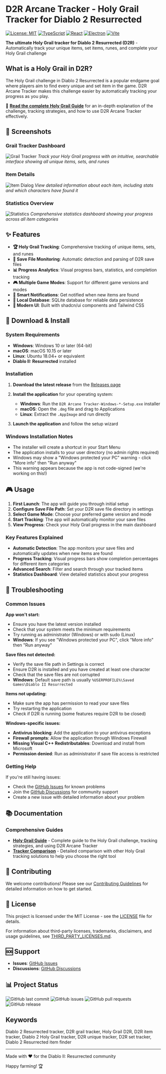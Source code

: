 # D2R Arcane Tracker - Holy Grail Tracker for Diablo 2 Resurrected

[![License: MIT](https://img.shields.io/badge/License-MIT-yellow.svg)](https://opensource.org/licenses/MIT)
[![TypeScript](https://img.shields.io/badge/TypeScript-5.2-blue.svg)](https://www.typescriptlang.org/)
[![React](https://img.shields.io/badge/React-18.3-blue.svg)](https://reactjs.org/)
[![Electron](https://img.shields.io/badge/Electron-30.0-blue.svg)](https://www.electronjs.org/)
[![Vite](https://img.shields.io/badge/Vite-5.1-purple.svg)](https://vitejs.dev/)

**The ultimate Holy Grail tracker for Diablo 2 Resurrected (D2R)** - Automatically track your unique items, set items, runes, and complete your Holy Grail challenge

## What is a Holy Grail in D2R?

The Holy Grail challenge in Diablo 2 Resurrected is a popular endgame goal where players aim to find every unique and set item in the game. D2R Arcane Tracker makes this challenge easier by automatically tracking your progress as you play.

📖 **[Read the complete Holy Grail Guide](docs/HOLY_GRAIL_GUIDE.md)** for an in-depth explanation of the challenge, tracking strategies, and how to use D2R Arcane Tracker effectively.

## 📸 Screenshots

### Grail Tracker Dashboard

![Grail Tracker](docs/screenshots/grail-tracker.jpg)
*Track your Holy Grail progress with an intuitive, searchable interface showing all unique items, sets, and runes*

### Item Details

![Item Dialog](docs/screenshots/item-dialog.jpg)
*View detailed information about each item, including stats and which characters have found it*

### Statistics Overview

![Statistics](docs/screenshots/statistics.jpg)
*Comprehensive statistics dashboard showing your progress across all item categories*

## ✨ Features

- **🏆 Holy Grail Tracking**: Comprehensive tracking of unique items, sets, and runes
- **📁 Save File Monitoring**: Automatic detection and parsing of D2R save files
- **📊 Progress Analytics**: Visual progress bars, statistics, and completion tracking
- **🎮 Multiple Game Modes**: Support for different game versions and modes
- **🔔 Smart Notifications**: Get notified when new items are found
- **💾 Local Database**: SQLite database for reliable data persistence
- **🎨 Modern UI**: Built with shadcn/ui components and Tailwind CSS

## 🚀 Download & Install

### System Requirements

- **Windows**: Windows 10 or later (64-bit)
- **macOS**: macOS 10.15 or later
- **Linux**: Ubuntu 18.04+ or equivalent
- **Diablo II: Resurrected** installed

### Installation

1. **Download the latest release** from the [Releases page](https://github.com/hyperremix/d2r-arcane-tracker/releases)
2. **Install the application** for your operating system:
   - **Windows**: Run the `D2R Arcane Tracker-Windows-*-Setup.exe` installer
   - **macOS**: Open the `.dmg` file and drag to Applications
   - **Linux**: Extract the `.AppImage` and run directly

3. **Launch the application** and follow the setup wizard

### Windows Installation Notes

- The installer will create a shortcut in your Start Menu
- The application installs to your user directory (no admin rights required)
- Windows may show a "Windows protected your PC" warning - click "More info" then "Run anyway"
- This warning appears because the app is not code-signed (we're working on this!)

## 🎮 Usage

1. **First Launch**: The app will guide you through initial setup
2. **Configure Save File Path**: Set your D2R save file directory in settings
3. **Select Game Mode**: Choose your preferred game version and mode
4. **Start Tracking**: The app will automatically monitor your save files
5. **View Progress**: Check your Holy Grail progress in the main dashboard

### Key Features Explained

- **Automatic Detection**: The app monitors your save files and automatically updates when new items are found
- **Progress Tracking**: Visual progress bars show completion percentages for different item categories
- **Advanced Search**: Filter and search through your tracked items
- **Statistics Dashboard**: View detailed statistics about your progress

## 🔧 Troubleshooting

### Common Issues

**App won't start:**

- Ensure you have the latest version installed
- Check that your system meets the minimum requirements
- Try running as administrator (Windows) or with sudo (Linux)
- **Windows**: If you see "Windows protected your PC", click "More info" then "Run anyway"

**Save files not detected:**

- Verify the save file path in Settings is correct
- Ensure D2R is installed and you have created at least one character
- Check that the save files are not corrupted
- **Windows**: Default save path is usually `%USERPROFILE%\Saved Games\Diablo II Resurrected`

**Items not updating:**

- Make sure the app has permission to read your save files
- Try restarting the application
- Check if D2R is running (some features require D2R to be closed)

**Windows-specific issues:**

- **Antivirus blocking**: Add the application to your antivirus exceptions
- **Firewall prompts**: Allow the application through Windows Firewall
- **Missing Visual C++ Redistributables**: Download and install from Microsoft
- **Permission denied**: Run as administrator if save file access is restricted

### Getting Help

If you're still having issues:

- Check the [GitHub Issues](https://github.com/hyperremix/d2r-arcane-tracker/issues) for known problems
- Join the [GitHub Discussions](https://github.com/hyperremix/d2r-arcane-tracker/discussions) for community support
- Create a new issue with detailed information about your problem

## 📚 Documentation

### Comprehensive Guides

- **[Holy Grail Guide](docs/HOLY_GRAIL_GUIDE.md)** - Complete guide to the Holy Grail challenge, tracking strategies, and using D2R Arcane Tracker
- **[Tracker Comparison](docs/COMPARISON.md)** - Detailed comparison with other Holy Grail tracking solutions to help you choose the right tool

## 🤝 Contributing

We welcome contributions! Please see our [Contributing Guidelines](CONTRIBUTING.md) for detailed information on how to get started.

## 📄 License

This project is licensed under the MIT License - see the [LICENSE](LICENSE) file for details.

For information about third-party licenses, trademarks, disclaimers, and usage guidelines, see [THIRD_PARTY_LICENSES.md](docs/THIRD_PARTY_LICENSES.md).

## 🆘 Support

- **Issues**: [GitHub Issues](https://github.com/hyperremix/d2r-arcane-tracker/issues)
- **Discussions**: [GitHub Discussions](https://github.com/hyperremix/d2r-arcane-tracker/discussions)

## 📊 Project Status

![GitHub last commit](https://img.shields.io/github/last-commit/hyperremix/d2r-arcane-tracker)
![GitHub issues](https://img.shields.io/github/issues/hyperremix/d2r-arcane-tracker)
![GitHub pull requests](https://img.shields.io/github/issues-pr/hyperremix/d2r-arcane-tracker)
![GitHub release](https://img.shields.io/github/v/release/hyperremix/d2r-arcane-tracker)

## Keywords

Diablo 2 Resurrected tracker, D2R grail tracker, Holy Grail D2R, D2R item tracker, Diablo 2 Holy Grail tracker, D2R unique tracker, D2R set tracker, Diablo 2 Resurrected item finder

---

Made with ❤️ for the Diablo II: Resurrected community

Happy farming! 🏆
